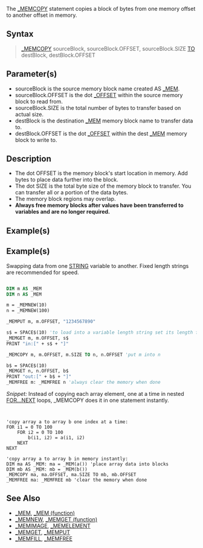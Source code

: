 The [_MEMCOPY](_MEMCOPY) statement copies a block of bytes from one memory offset to another offset in memory.


## Syntax

>  [_MEMCOPY](_MEMCOPY)  sourceBlock, sourceBlock.OFFSET, sourceBlock.SIZE [TO](TO) destBlock, destBlock.OFFSET


## Parameter(s)

* sourceBlock is the source memory block name created AS [_MEM](_MEM).
* sourceBlock.OFFSET is the dot [_OFFSET](_OFFSET) within the source memory block to read from.
* sourceBlock.SIZE is the total number of bytes to transfer based on actual size.
* destBlock is the destination [_MEM](_MEM) memory block name to transfer data to.
* destBlock.OFFSET is the dot [_OFFSET](_OFFSET) within the dest [_MEM](_MEM) memory block to write to.


## Description

* The dot OFFSET is the memory block's start location in memory. Add bytes to place data further into the block.
* The dot SIZE is the total byte size of the memory block to transfer. You can transfer all or a portion of the data bytes.
* The memory block regions may overlap.
* **Always free memory blocks after values have been transferred to variables and are no longer required.**


## Example(s)

## Example(s)
 Swapping data from one [STRING](STRING) variable to another. Fixed length strings are recommended for speed.

```vb

DIM m AS _MEM
DIM n AS _MEM

m = _MEMNEW(10)
n = _MEMNEW(100)

_MEMPUT m, m.OFFSET, "1234567890"

s$ = SPACE$(10) 'to load into a variable length string set its length first
_MEMGET m, m.OFFSET, s$
PRINT "in:[" + s$ + "]"

_MEMCOPY m, m.OFFSET, m.SIZE TO n, n.OFFSET 'put m into n

b$ = SPACE$(10)
_MEMGET n, n.OFFSET, b$
PRINT "out:[" + b$ + "]" 
_MEMFREE m: _MEMFREE n 'always clear the memory when done 

```


*Snippet:* Instead of copying each array element, one at a time in nested [FOR...NEXT](FOR...NEXT) loops, _MEMCOPY does it in one statement instantly.

```text


'copy array a to array b one index at a time:
FOR i1 = 0 TO 100
    FOR i2 = 0 TO 100
        b(i1, i2) = a(i1, i2)
    NEXT
NEXT

'copy array a to array b in memory instantly:
DIM ma AS _MEM: ma = _MEM(a()) 'place array data into blocks
DIM mb AS _MEM: mb = _MEM(b())
_MEMCOPY ma, ma.OFFSET, ma.SIZE TO mb, mb.OFFSET
_MEMFREE ma: _MEMFREE mb 'clear the memory when done 

```



## See Also

* [_MEM](_MEM), [_MEM (function)](_MEM (function))
* [_MEMNEW](_MEMNEW), [_MEMGET (function)](_MEMGET (function))
* [_MEMIMAGE](_MEMIMAGE), [_MEMELEMENT](_MEMELEMENT)
* [_MEMGET](_MEMGET), [_MEMPUT](_MEMPUT)
* [_MEMFILL](_MEMFILL), [_MEMFREE](_MEMFREE)




